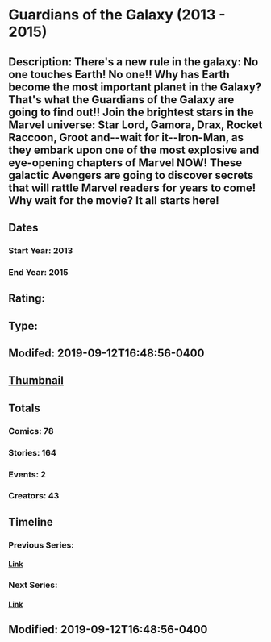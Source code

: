 # Guardians of the Galaxy (2013 - 2015)
## Description: There's a new rule in the galaxy: No one touches Earth! No one!! Why has Earth become the most important planet in the Galaxy? That's what the Guardians of the Galaxy are going to find out!! Join the brightest stars in the Marvel universe: Star Lord, Gamora, Drax, Rocket Raccoon, Groot and--wait for it--Iron-Man, as they embark upon one of the most explosive and eye-opening chapters of Marvel NOW! These galactic Avengers are going to discover secrets that will rattle Marvel readers for years to come! Why wait for the movie? It all starts here!
## Dates
### Start Year: 2013
### End Year: 2015
## Rating: 
## Type: 
## Modifed: 2019-09-12T16:48:56-0400
## [Thumbnail](http://i.annihil.us/u/prod/marvel/i/mg/6/80/50ff0e57e9151.jpg)
## Totals
### Comics: 78
### Stories: 164
### Events: 2
### Creators: 43
## Timeline
### Previous Series: 
#### [Link]()
### Next Series: 
#### [Link]()
## Modified: 2019-09-12T16:48:56-0400